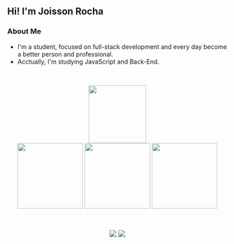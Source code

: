 ## Hi! I'm **Joisson Rocha**

### About Me

* I'm a student, focused on full-stack development and every day become a better person and professional.
* Acctually, I'm studying JavaScript and Back-End. 

##
<!-- outro efeito -> midnight-purple | dark | dracula -->
<div align="center"><br>
  <img height="132em" src="https://github-readme-stats.vercel.app/api/wakatime?username=strattegia&theme=dracula&layout=compact"/><br>
  <img height="150em" src="https://github-readme-stats.vercel.app/api?username=strattegia0704&theme=dracula"/>
  <img height="150em" src="https://github-readme-stats.vercel.app/api/top-langs/?username=strattegia0704&layout=compact&langs_count=7&theme=dracula"/>
  <img height="150em" src="https://streak-stats.demolab.com?user=strattegia0704&theme=dracula&border=FFF&sideNums=00D081"/>
</div>
<div style="display: inline_block"><br>

</div>
  
  ##
  
<div align="center"> 
  <a href = "mailto:strattegiadev@gmail.com" target="_blank"><img src="https://img.shields.io/badge/-Gmail-C72F23?style=for-the-badge&logo=gmail&logoColor=white" target="_blank"></a>
  <a href = "https://www.linkedin.com/in/joissonrocha/" target="_blank"><img src="https://img.shields.io/badge/Linkedin-00669C?style=for-the-badge&logo=linkedin&logoColor=white" target="_blank"></a>
</div>
